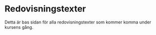 ---
---
Redovisningstexter
=========================

Detta är bas sidan för alla redovisningstexter som kommer komma under kursens gång.
